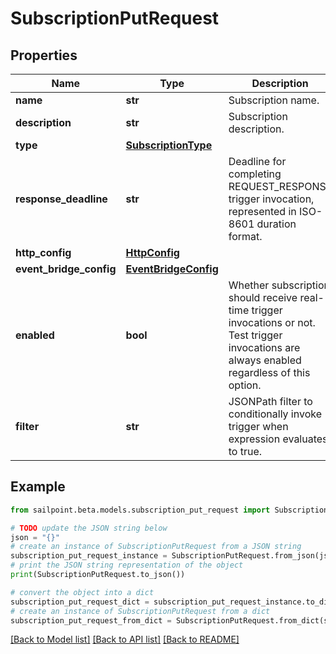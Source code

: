# SubscriptionPutRequest


## Properties

Name | Type | Description | Notes
------------ | ------------- | ------------- | -------------
**name** | **str** | Subscription name. | [optional] 
**description** | **str** | Subscription description. | [optional] 
**type** | [**SubscriptionType**](SubscriptionType.md) |  | [optional] 
**response_deadline** | **str** | Deadline for completing REQUEST_RESPONSE trigger invocation, represented in ISO-8601 duration format. | [optional] [default to 'PT1H']
**http_config** | [**HttpConfig**](HttpConfig.md) |  | [optional] 
**event_bridge_config** | [**EventBridgeConfig**](EventBridgeConfig.md) |  | [optional] 
**enabled** | **bool** | Whether subscription should receive real-time trigger invocations or not.  Test trigger invocations are always enabled regardless of this option. | [optional] [default to True]
**filter** | **str** | JSONPath filter to conditionally invoke trigger when expression evaluates to true. | [optional] 

## Example

```python
from sailpoint.beta.models.subscription_put_request import SubscriptionPutRequest

# TODO update the JSON string below
json = "{}"
# create an instance of SubscriptionPutRequest from a JSON string
subscription_put_request_instance = SubscriptionPutRequest.from_json(json)
# print the JSON string representation of the object
print(SubscriptionPutRequest.to_json())

# convert the object into a dict
subscription_put_request_dict = subscription_put_request_instance.to_dict()
# create an instance of SubscriptionPutRequest from a dict
subscription_put_request_from_dict = SubscriptionPutRequest.from_dict(subscription_put_request_dict)
```
[[Back to Model list]](../README.md#documentation-for-models) [[Back to API list]](../README.md#documentation-for-api-endpoints) [[Back to README]](../README.md)


